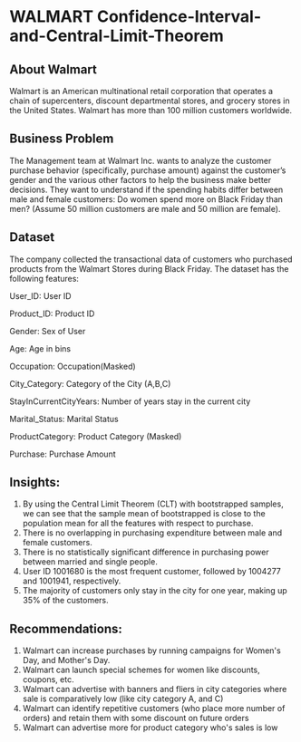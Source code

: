 # WALMART Confidence-Interval-and-Central-Limit-Theorem

## About Walmart

Walmart is an American multinational retail corporation that operates a chain of supercenters, discount departmental stores, and grocery stores in the United States. Walmart has more than 100 million customers worldwide.


## Business Problem

The Management team at Walmart Inc. wants to analyze the customer purchase behavior (specifically, purchase amount) against the customer’s gender and the various other factors to help the business make better decisions. They want to understand if the spending habits differ between male and female customers: Do women spend more on Black Friday than men? (Assume 50 million customers are male and 50 million are female).


## Dataset

The company collected the transactional data of customers who purchased products from the Walmart Stores during Black Friday. The dataset has the following features:

User_ID:	User ID

Product_ID:	Product ID

Gender:	Sex of User

Age:	Age in bins

Occupation:	Occupation(Masked)

City_Category:	Category of the City (A,B,C)

StayInCurrentCityYears:	Number of years stay in the current city

Marital_Status:	Marital Status

ProductCategory:	Product Category (Masked)

Purchase:	Purchase Amount


## Insights:
1. By using the Central Limit Theorem (CLT) with bootstrapped samples, we can see that the sample mean of bootstrapped is close to the population mean for all the features with respect to purchase.
2. There is no overlapping in purchasing expenditure between male and female customers.
3. There is no statistically significant difference in purchasing power between married and single people.
4. User ID 1001680 is the most frequent customer, followed by 1004277 and 1001941, respectively.
5. The majority of customers only stay in the city for one year, making up 35% of the customers.

## Recommendations:
1. Walmart can increase purchases by running campaigns for Women's Day, and Mother's Day.
2. Walmart can launch special schemes for women like discounts, coupons, etc.
3. Walmart can advertise with banners and fliers in city categories where sale is comparatively low (like city category A, and C)
4. Walmart can identify repetitive customers (who place more number of orders) and retain them with some discount on future orders
5. Walmart can advertise more for product category who's sales is low

